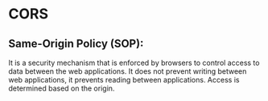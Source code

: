 # CORS

## Same-Origin Policy (SOP):
It is a security mechanism that is enforced by browsers to control access to data between the web applications.
It does not prevent writing between web applications, it prevents reading between applications.
Access is determined based on the origin.

